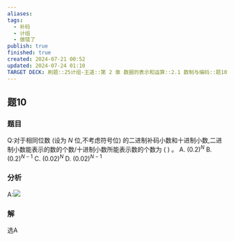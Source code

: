 ```yaml
---
aliases: 
tags:
  - 补码
  - 计组
  - 做错了
publish: true
finished: true
created: 2024-07-21 00:52
updated: 2024-07-24 01:10
TARGET DECK: 刷题::25计组-王道::第 2 章 数据的表示和运算::2.1 数制与编码::题10
---
```


## 题10
### 题目
Q:对于相同位数 (设为 $N$ 位,不考虑符号位) 的二进制补码小数和十进制小数,二进制小数能表示的数的个数/十进制小数所能表示数的个数为 ( ) 。
A. ${\left( {0.2}\right) }^{N}$ B. ${\left( {0.2}\right) }^{N - 1}$ C. ${\left( {0.02}\right) }^{N}$ D. ${\left( {0.02}\right) }^{N - 1}$
### 分析
A:![](https://img.hwenyi.live/202407240110446.webp)
### 解
选A
<!--ID: 1721760736592-->
